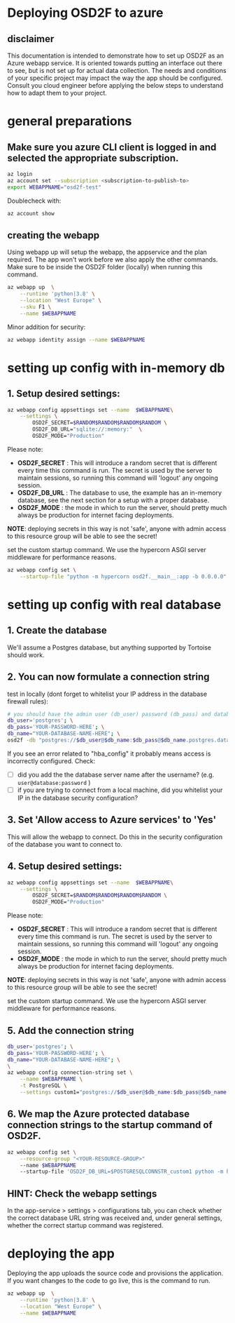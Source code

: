 # Deploying OSD2F to azure

## disclaimer

This documentation is intended to demonstrate how to set up OSD2F as an Azure webapp service. It is oriented towards putting an interface out there to see, but is not set up for actual data collection. The needs and conditions of your specific project may impact the way the app should be configured. Consult you cloud engineer before applying the below steps to understand how to adapt them to your project.

# general preparations

## Make sure you azure CLI client is logged in and selected the appropriate subscription. 

```bash
az login
az account set --subscription <subscription-to-publish-to>
export WEBAPPNAME="osd2f-test"
```

Doublecheck with:
```bash
az account show
```

## creating the webapp

Using webapp up will setup the webapp, the appservice and the plan required. The app won't work before we also apply the other commands. Make sure to be inside the OSD2F folder (locally) when running this command.

```bash
az webapp up  \
    --runtime 'python|3.8' \
    --location "West Europe" \
    --sku F1 \
    --name $WEBAPPNAME
```

Minor addition for security:
```bash
az webapp identity assign --name $WEBAPPNAME 
```

# setting up config with in-memory db

## 1. Setup desired settings:

```bash
az webapp config appsettings set --name  $WEBAPPNAME\
    --settings \
        OSD2F_SECRET=$RANDOM$RANDOM$RANDOM$RANDOM \
        OSD2F_DB_URL="sqlite://:memory:"  \
        OSD2F_MODE="Production"
```
Please note: 

 - **OSD2F_SECRET** : This will introduce a random secret that is different every time
this command is run. The secret is used by the server to maintain
sessions, so running this command will 'logout' any ongoing session.
- **OSD2F_DB_URL** : The database to use, the example has an in-memory database, see the next section for a setup with a proper database.
- **OSD2F_MODE** : the mode in which to run the server, should pretty much always be production for internet facing deployments. 

**NOTE**: deploying secrets in this way is not 'safe', anyone with 
          admin access to this resource group will be able to see
          the secret!

set the custom startup command. We use the hypercorn ASGI server middleware for performance reasons. 

```bash
az webapp config set \
    --startup-file "python -m hypercorn osd2f.__main__:app -b 0.0.0.0"
```

# setting up config with real database

## 1. Create the database

We'll assume a Postgres database, but anything supported by Tortoise should work. 
## 2. You can now formulate a connection string

test in locally (dont forget to whitelist your IP address in the database firewall rules):

```bash
# you should have the admin user (db_user) password (db_pass) and database name (db_name)
db_user='postgres'; \
db_pass='YOUR-PASSWORD-HERE'; \
db_name="YOUR-DATABASE-NAME-HERE"; \
osd2f -db "postgres://$db_user@$db_name:$db_pass@$db_name.postgres.database.azure.com:5432/postgres?ssl=True"
```

If you see an error related to "hba_config" it probably means access is incorrectly configured. Check:

- [ ] did you add the the database server name after the username? (e.g. `user@database:password` )
- [ ] if you are trying to connect from a local machine, did you whitelist your IP in the database security configuration?
## 3. Set 'Allow access to Azure services' to 'Yes' 

This will allow the webapp to connect. Do this in the security configuration of the database you want to connect to. 

## 4. Setup desired settings:

```bash
az webapp config appsettings set --name  $WEBAPPNAME\
    --settings \
        OSD2F_SECRET=$RANDOM$RANDOM$RANDOM$RANDOM \
        OSD2F_MODE="Production"
```
Please note: 

 - **OSD2F_SECRET** : This will introduce a random secret that is different every time
this command is run. The secret is used by the server to maintain
sessions, so running this command will 'logout' any ongoing session.
- **OSD2F_MODE** : the mode in which to run the server, should pretty much always be production for internet facing deployments. 

**NOTE**: deploying secrets in this way is not 'safe', anyone with 
          admin access to this resource group will be able to see
          the secret!

set the custom startup command. We use the hypercorn ASGI server middleware for performance reasons. 

## 5. Add the connection string
```bash 
db_user='postgres'; \
db_pass='YOUR-PASSWORD-HERE'; \
db_name="YOUR-DATABASE-NAME-HERE"; \
\
az webapp config connection-string set \
    --name $WEBAPPNAME \
    -t PostgreSQL \
    --settings custom1="postgres://$db_user@$db_name:$db_pass@$db_name.postgres.database.azure.com:5432/postgres?ssl=True"
```
## 6. We map the Azure protected database connection strings to the startup command of OSD2F.

```bash
az webapp config set \
    --resource-group "<YOUR-RESOURCE-GROUP>"
    --name $WEBAPPNAME
    --startup-file 'OSD2F_DB_URL=$POSTGRESQLCONNSTR_custom1 python -m hypercorn osd2f.__main__:app -b 0.0.0.0'
```

## HINT: Check the webapp settings 

In the app-service > settings > configurations tab, you can check whether the correct database URL string was received and, under general settings, whether the correct startup command was registered. 

# deploying the app 

Deploying the app uploads the source code and provisions the application. If you want changes to the code to go live, this is the command to run. 

```bash
az webapp up  \
    --runtime 'python|3.8' \
    --location "West Europe" \
    --name $WEBAPPNAME
```

